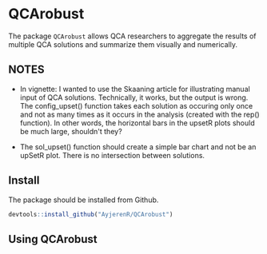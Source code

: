 # QCArobust

The package `QCArobust` allows QCA researchers to aggregate the results of multiple QCA solutions and summarize them visually and numerically.

## NOTES
* In vignette: I wanted to use the Skaaning article for illustrating manual input of QCA solutions. Technically, it works, but the output is wrong. The config_upset() function takes each solution as occuring only once and not as many times as it occurs in the analysis (created with the rep() function). In other words, the horizontal bars in the upsetR plots should be much large, shouldn't they?

* The sol_upset() function should create a simple bar chart and not be an upSetR plot. There is no intersection between solutions.

## Install
The package should be installed from Github.
``` r
devtools::install_github("AyjerenR/QCArobust")
```

## Using QCArobust

